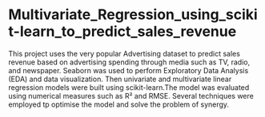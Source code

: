# Multivariate_Regression_using_scikit-learn_to_predict_sales_revenue
This project uses the very popular Advertising dataset to predict sales revenue based on advertising spending through media such as TV, radio, and newspaper. Seaborn was used to perform Exploratory Data Analysis (EDA) and data visualization. Then univariate and multivariate linear regression models were built using scikit-learn.The model was evaluated using numerical measures such as R² and RMSE. Several techniques were employed tp optimise the model and solve the problem of synergy.
